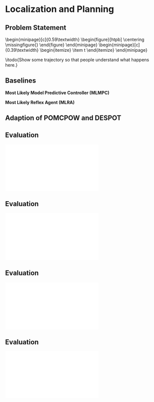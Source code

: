 # Localization and Planning

## Problem Statement

\begin{minipage}[c]{0.59\textwidth}
    \begin{figure}[htpb]
        \centering
        \missingfigure{}
    \end{figure}
\end{minipage}
\begin{minipage}[c]{0.39\textwidth}
    \begin{itemize}
        \item t
    \end{itemize}
\end{minipage}

\itodo{Show some trajectory so that people understand what happens here.}

## Baselines

**Most Likely Model Predictive Controller (MLMPC)**

**Most Likely Reflex Agent (MLRA)**

## Adaption of POMCPOW and DESPOT

## Evaluation

![](media/localization-and-planning/plots/lp_value_sem_eval_plot-inf_discounted_reward.pdf)

## Evaluation

![](media/localization-and-planning/plots/lp_value_violin_eval_plot-inf_discounted_reward.pdf)

## Evaluation

![](media/localization-and-planning/plots/lp_value_sem_eval_plot-undiscounted_reward.pdf)

## Evaluation

![](media/localization-and-planning/plots/lp_value_violin_eval_plot-undiscounted_reward.pdf)

